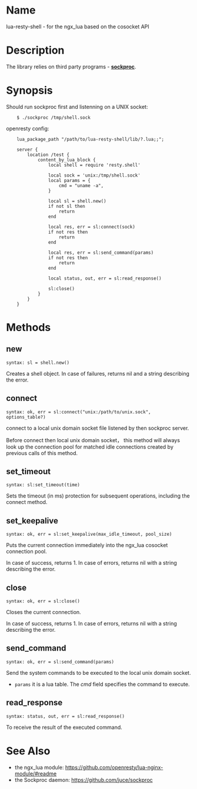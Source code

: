 Name
====

lua-resty-shell - for the ngx_lua based on the cosocket API

Description
===========

The library relies on third party programs - [**sockproc**](https://github.com/juce/sockproc).


Synopsis
========

Should run sockproc first and listenning on a UNIX socket:

```
    $ ./sockproc /tmp/shell.sock
```

openresty config:

```
    lua_package_path "/path/to/lua-resty-shell/lib/?.lua;;";

    server {
        location /test {
            content_by_lua_block {
                local shell = require 'resty.shell'

                local sock = 'unix:/tmp/shell.sock'
                local params = {
                    cmd = "uname -a",
                }

                local sl = shell.new()
                if not sl then
                    return
                end

                local res, err = sl:connect(sock)
                if not res then
                    return
                end

                local res, err = sl:send_command(params)
                if not res then
                    return
                end

                local status, out, err = sl:read_response()

                sl:close()
            }
        }
    }
```

Methods
=======

new
---
`syntax: sl = shell.new()`

Creates a shell object. In case of failures, returns nil and a string describing the error.

connect
-------
`syntax: ok, err = sl:connect("unix:/path/to/unix.sock", options_table?)`

connect to a local unix domain socket file listened by then sockproc server.

Before connect then local unix domain socket， this method will always look up the
connection pool for matched idle connections created by previous calls of this method.

set_timeout
-----------
`syntax: sl:set_timeout(time)`

Sets the timeout (in ms) protection for subsequent operations, including the connect method.

set_keepalive
-------------
`syntax: ok, err = sl:set_keepalive(max_idle_timeout, pool_size)`

Puts the current connection immediately into the ngx_lua cosocket connection pool.

In case of success, returns 1. In case of errors, returns nil with a string describing the error.

close
-----
`syntax: ok, err = sl:close()`

Closes the current connection.

In case of success, returns 1. In case of errors, returns nil with a string describing the error.

send_command
------------
`syntax: ok, err = sl:send_command(params)`

Send the system commands to be executed to the local unix domain socket.

* `params`
it is a lua table. The *cmd* field specifies the command to execute.

read_response
-------------
`syntax: status, out, err = sl:read_response()`

To receive the result of the executed command.

See Also
========
* the ngx_lua module: https://github.com/openresty/lua-nginx-module/#readme
* the Sockproc daemon: https://github.com/juce/sockproc
